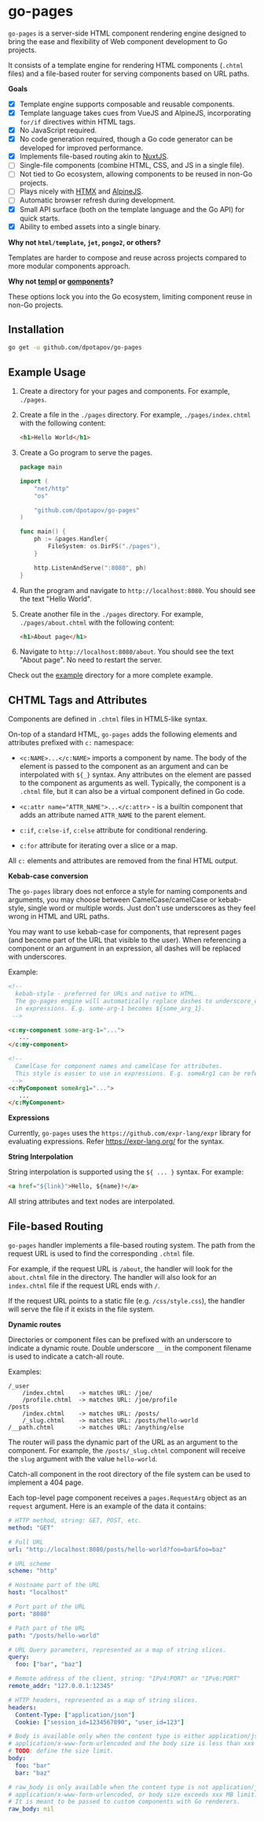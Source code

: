 # go-pages

`go-pages` is a server-side HTML component rendering engine designed to bring the ease and
flexibility of Web component development to Go projects.

It consists of a template engine for rendering HTML components (`.chtml` files) and a file-based
router for serving components based on URL paths.

**Goals**

- [x] Template engine supports composable and reusable components.
- [x] Template language takes cues from VueJS and AlpineJS, incorporating `for/if` directives
  within HTML tags.
- [x] No JavaScript required.
- [x] No code generation required, though a Go code generator can be developed for improved performance.
- [x] Implements file-based routing akin to [NuxtJS](https://v2.nuxt.com/).
- [ ] Single-file components (combine HTML, CSS, and JS in a single file).
- [ ] Not tied to Go ecosystem, allowing components to be reused in non-Go projects.
- [ ] Plays nicely with [HTMX](https://htmx.org/) and [AlpineJS](https://alpinejs.dev/).
- [ ] Automatic browser refresh during development.
- [x] Small API surface (both on the template language and the Go API) for quick starts.
- [x] Ability to embed assets into a single binary.

**Why not `html/template`, `jet`, `pongo2`, or others?**

Templates are harder to compose and reuse across projects compared to more modular components
approach.

**Why not [templ](https://github.com/a-h/templ) or [gomponents](https://github.com/maragudk/gomponents)?**

These options lock you into the Go ecosystem, limiting component reuse in non-Go projects.

## Installation

```bash
go get -u github.com/dpotapov/go-pages
```

## Example Usage

1. Create a directory for your pages and components. For example, `./pages`.
2. Create a file in the `./pages` directory. For example, `./pages/index.chtml` with the following 
   content:

   ```html
   <h1>Hello World</h1>
   ```

3. Create a Go program to serve the pages.
    
    ```go
    package main
    
    import (
        "net/http"
        "os"
    
        "github.com/dpotapov/go-pages"
    )
    
    func main() {
        ph := &pages.Handler{
            FileSystem: os.DirFS("./pages"),
        }
    
        http.ListenAndServe(":8080", ph)
    }
    ```

4. Run the program and navigate to `http://localhost:8080`. You should see the text "Hello World".
5. Create another file in the `./pages` directory. For example, `./pages/about.chtml` with the 
   following content:

   ```html
   <h1>About page</h1>
   ```

6. Navigate to `http://localhost:8080/about`. You should see the text "About page". No need to
   restart the server.

Check out the [example](./example) directory for a more complete example.

## CHTML Tags and Attributes

Components are defined in `.chtml` files in HTML5-like syntax.

On-top of a standard HTML, `go-pages` adds the following elements and attributes prefixed
with `c:` namespace:

- `<c:NAME>...</c:NAME>` imports a component by name.
  The body of the element is passed to the component as an argument and can be interpolated
  with `${_}` syntax.
  Any attributes on the element are passed to the component as arguments as well.
  Typically, the component is a `.chtml` file, but it can also be a virtual component defined in Go code.

- `<c:attr name="ATTR_NAME">...</c:attr>` - is a builtin component that adds an attribute
  named `ATTR_NAME` to the parent element.

- `c:if`, `c:else-if`, `c:else` attribute for conditional rendering.

- `c:for` attribute for iterating over a slice or a map.

All `c:` elements and attributes are removed from the final HTML output.

**Kebab-case conversion**

The `go-pages` library does not enforce a style for naming components and arguments, you may
choose between CamelCase/camelCase or kebab-style, single word or multiple words. Just don't use
underscores as they feel wrong in HTML and URL paths.

You may want to use kebab-case for components, that represent pages (and become part of
the URL that visible to the user). When referencing a component or an argument in an expression,
all dashes will be replaced with underscores. 

Example:

```html
<!--
  kebab-style - preferred for URLs and native to HTML.
  The go-pages engine will automatically replace dashes to underscore_case to make easier to use
  in expressions. E.g. some-arg-1 becomes ${some_arg_1}. 
 -->

<c:my-component some-arg-1="...">
   ...
</c:my-component>

<!--
  CamelCase for component names and camelCase for attributes.
  This style is easier to use in expressions. E.g. someArg1 can be referenced as ${someArg1}.
 -->
<c:MyComponent someArg1="...">
   ...
</c:MyComponent>
```

**Expressions**

Currently, `go-pages` uses the `https://github.com/expr-lang/expr` library for evaluating
expressions. Refer https://expr-lang.org/ for the syntax.

**String Interpolation**

String interpolation is supported using the `${ ... }` syntax. For example:

```html
<a href="${link}">Hello, ${name}!</a>
```

All string attributes and text nodes are interpolated.

## File-based Routing

`go-pages` handler implements a file-based routing system. The path from the request URL is used to
find the corresponding `.chtml` file.

For example, if the request URL is `/about`, the handler will look for the `about.chtml` file in the
directory. The handler will also look for an `index.chtml` file if the request URL ends with `/`.

If the request URL points to a static file (e.g. `/css/style.css`), the handler will serve the
file if it exists in the file system.

**Dynamic routes**

Directories or component files can be prefixed with an underscore to indicate a dynamic route.
Double underscore `__` in the component filename is used to indicate a catch-all route.

Examples:

```
/_user
    /index.chtml    -> matches URL: /joe/
    /profile.chtml  -> matches URL: /joe/profile
/posts
    /index.chtml    -> matches URL: /posts/
    /_slug.chtml    -> matches URL: /posts/hello-world
/__path.chtml       -> matches URL: /anything/else
```

The router will pass the dynamic part of the URL as an argument to the component. For example, the
`/posts/_slug.chtml` component will receive the `slug` argument with the value `hello-world`.

Catch-all component in the root directory of the file system can be used to implement a 404 page.

Each top-level page component receives a `pages.RequestArg` object as an `request` argument.
Here is an example of the data it contains:

```yaml
# HTTP method, string: GET, POST, etc.
method: "GET"

# Full URL
url: "http://localhost:8080/posts/hello-world?foo=bar&foo=baz"

# URL scheme
scheme: "http"

# Hostname part of the URL
host: "localhost"

# Port part of the URL
port: "8080"

# Path part of the URL
path: "/posts/hello-world"

# URL Query parameters, represented as a map of string slices.
query:
  foo: ["bar", "baz"]

# Remote address of the client, string: "IPv4:PORT" or "IPv6:PORT"
remote_addr: "127.0.0.1:12345"

# HTTP headers, represented as a map of string slices.
headers:
  Content-Type: ["application/json"]
  Cookie: ["session_id=1234567890", "user_id=123"]

# Body is available only when the content type is either application/json or
# application/x-www-form-urlencoded and the body size is less than xxx MB.
# TODO: define the size limit.
body:
  foo: "bar"
  bar: "baz"

# raw_body is only available when the content type is not application/json or
# application/x-www-form-urlencoded, or body size exceeds xxx MB limit.
# It is meant to be passed to custom components with Go renderers.
raw_body: nil
```
